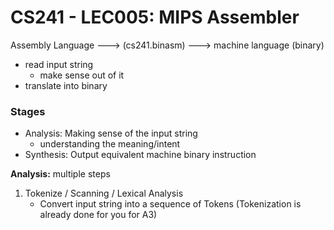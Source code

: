 # CS241 - LEC005: MIPS Assembler
Assembly Language ---> (cs241.binasm) ---> machine language (binary)

- read input string
  - make sense out of it
- translate into binary
### Stages
- Analysis: Making sense of the input string
  - understanding the meaning/intent
- Synthesis: Output equivalent machine binary instruction

**Analysis:** multiple steps
1. Tokenize / Scanning / Lexical Analysis
    - Convert input string into a sequence of Tokens (Tokenization is already done for you for A3) 
<!--stackedit_data:
eyJoaXN0b3J5IjpbMTYzMDkzOTEyMiwtMzgzMTAxNDMyLC01ND
U4MDA4Nl19
-->